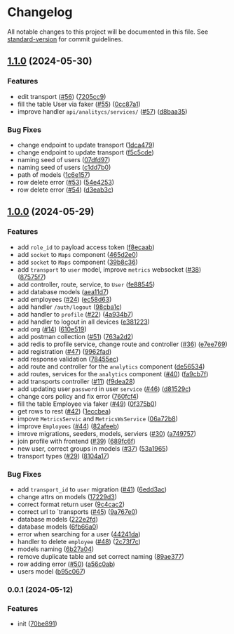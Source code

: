 # Changelog

All notable changes to this project will be documented in this file. See [standard-version](https://github.com/conventional-changelog/standard-version) for commit guidelines.

## [1.1.0](https://github.com/routelink/server/compare/v1.0.0...v1.1.0) (2024-05-30)


### Features

* edit transport ([#56](https://github.com/routelink/server/issues/56)) ([7205cc9](https://github.com/routelink/server/commit/7205cc97719b310e47974873aab6b186513f9794))
* fill the table User via faker ([#55](https://github.com/routelink/server/issues/55)) ([0cc87a1](https://github.com/routelink/server/commit/0cc87a11986532b5707f3a0f7978f78497367ea7))
* improve handler `api/analitycs/services/` ([#57](https://github.com/routelink/server/issues/57)) ([d8baa35](https://github.com/routelink/server/commit/d8baa3505cc38837b853add981dca8bb02f2d77e))


### Bug Fixes

* change endpoint to update transport ([1dca479](https://github.com/routelink/server/commit/1dca479ab54d1cdf4a0d715a32025374984b014f))
* change endpoint to update transport ([f5c5cde](https://github.com/routelink/server/commit/f5c5cde4a7133bc735ed7a4f5969b787eb3b3688))
* naming seed of users ([07dfd97](https://github.com/routelink/server/commit/07dfd97d12aaa0d49ad6a6c89845cae658f89888))
* naming seed of users ([c1dd7b0](https://github.com/routelink/server/commit/c1dd7b0441c88245fec8db8eddc6b78c360ee06d))
* path of models ([1c6e157](https://github.com/routelink/server/commit/1c6e1579baa856a3b2a770aefd665db8210bfc9f))
* row delete error ([#53](https://github.com/routelink/server/issues/53)) ([54e4253](https://github.com/routelink/server/commit/54e4253975bd0e873e3dfa0280dc1deba3953611))
* row delete error ([#54](https://github.com/routelink/server/issues/54)) ([d3eab3c](https://github.com/routelink/server/commit/d3eab3c59e19f1e2ee87f0fc203c11995cd7749e))

## [1.0.0](https://github.com/routelink/server/compare/v0.0.1...v1.0.0) (2024-05-29)

### Features

- add `role_id` to payload access token ([f8ecaab](https://github.com/routelink/server/commit/f8ecaab5b212c41d0dd269664b5b995cdf38bc36))
- add `socket` to `Maps` component ([465d2e0](https://github.com/routelink/server/commit/465d2e0e513afde3ff12d699adc9ab35423474c4))
- add `socket` to `Maps` component ([39b8c36](https://github.com/routelink/server/commit/39b8c368c479cf74bee61a7b061034871e390e99))
- add `transport` to `user` model, improve `metrics` websocket ([#38](https://github.com/routelink/server/issues/38)) ([87575f7](https://github.com/routelink/server/commit/87575f7600f7a6bdd965fbe86a0e1d824e8ea0b4))
- add controller, route, service, to `User` ([fe88545](https://github.com/routelink/server/commit/fe8854532318d49947750e69e84b7154c98498eb))
- add database models ([aea11d7](https://github.com/routelink/server/commit/aea11d76d664d9d0cbe85fc4932e0e43572678cf))
- add employees ([#24](https://github.com/routelink/server/issues/24)) ([ec58d63](https://github.com/routelink/server/commit/ec58d630ec65894fb5236228542741023a4129d9))
- add handler `/auth/logout` ([98cba1c](https://github.com/routelink/server/commit/98cba1cc8a7e34823ca62d3fe2286324f4fb2a68))
- add handler to `profile` ([#22](https://github.com/routelink/server/issues/22)) ([4a934b7](https://github.com/routelink/server/commit/4a934b746bcf7b02c8cd4d782e53707dd4a950db))
- add handler to logout in all devices ([e381223](https://github.com/routelink/server/commit/e3812230e3efc023709bf95899437363474291bb))
- add org ([#14](https://github.com/routelink/server/issues/14)) ([610e519](https://github.com/routelink/server/commit/610e5190b17e62dd2dbf4a35bdab056521c096d1))
- add postman collection ([#51](https://github.com/routelink/server/issues/51)) ([763a2d2](https://github.com/routelink/server/commit/763a2d2347227fa55b9af22eb544015b814fbf3d))
- add redis to profile service, change route and controller ([#36](https://github.com/routelink/server/issues/36)) ([e7ee769](https://github.com/routelink/server/commit/e7ee7696b2668d7804770ee04def0e364558ea79))
- add registration ([#47](https://github.com/routelink/server/issues/47)) ([9962fad](https://github.com/routelink/server/commit/9962fad66c25dcbf59dde473b0984f932de4fb1c))
- add response validation ([78455ec](https://github.com/routelink/server/commit/78455ec905be92e81502f520b734758fd475ba3d))
- add route and controller for the `analytics` component ([de56534](https://github.com/routelink/server/commit/de56534cbd8527d0243852bd5af7fb0ff8ac8a28))
- add routes, services for the `analytics` component ([#40](https://github.com/routelink/server/issues/40)) ([fa9cb7f](https://github.com/routelink/server/commit/fa9cb7f049080890ebc02d9ff2603add1378e79d))
- add transports controller ([#11](https://github.com/routelink/server/issues/11)) ([f9dea28](https://github.com/routelink/server/commit/f9dea28d680a1b641826f8d3092e773ac89124e6))
- add updating user `password` in user `service` ([#46](https://github.com/routelink/server/issues/46)) ([d81529c](https://github.com/routelink/server/commit/d81529c9f0382d377680542d5dc12fc9b6302094))
- change cors policy and fix error ([760fcf4](https://github.com/routelink/server/commit/760fcf4a691e30a7fb7b62e47e42627872876458))
- fill the table Employee via faker ([#49](https://github.com/routelink/server/issues/49)) ([0f375b0](https://github.com/routelink/server/commit/0f375b0646a2f798d7bbf16b97ab7012626b6fad))
- get rows to rest ([#42](https://github.com/routelink/server/issues/42)) ([1eccbea](https://github.com/routelink/server/commit/1eccbeacb802d45ce18fb1015845bbc18cf62c34))
- impove `MetricsServic` and `MetricsWsService` ([06a72b8](https://github.com/routelink/server/commit/06a72b8f7899dc7599de7272f088f1aac28d567b))
- improve `Employees` ([#44](https://github.com/routelink/server/issues/44)) ([82afeeb](https://github.com/routelink/server/commit/82afeebfc1b8d4ff967dcabb96c87545681be496))
- imrove migrations, seeders, models, serviers ([#30](https://github.com/routelink/server/issues/30)) ([a749757](https://github.com/routelink/server/commit/a74975732bcf728e8b021a9472363cde71c4f1f7))
- join profile with frontend ([#39](https://github.com/routelink/server/issues/39)) ([689fc6f](https://github.com/routelink/server/commit/689fc6f64abc24eb34c846c75c1defa09939f1c8))
- new user, correct groups in models ([#37](https://github.com/routelink/server/issues/37)) ([53a1965](https://github.com/routelink/server/commit/53a1965d7c37618c0c3912294658a7d7b9a57780))
- transport types ([#29](https://github.com/routelink/server/issues/29)) ([8104a17](https://github.com/routelink/server/commit/8104a1713dca7399b54850a6a3fcfd87d5b070eb))

### Bug Fixes

- add `transport_id` to `user` migration ([#41](https://github.com/routelink/server/issues/41)) ([6edd3ac](https://github.com/routelink/server/commit/6edd3aced9a937c4edd5a88eab6848338930e833))
- change attrs on models ([17229d3](https://github.com/routelink/server/commit/17229d351a8e62bc141cce0782fd86f60db3ec78))
- correct format return user ([9c4cac2](https://github.com/routelink/server/commit/9c4cac2507079d40bba7a15a1416b5fd20ed8b39))
- correct url to `transports ([#45](https://github.com/routelink/server/issues/45)) ([9a767e0](https://github.com/routelink/server/commit/9a767e0bcce8127dd99e30ef1c91058d99d128e8))
- database models ([222e2fd](https://github.com/routelink/server/commit/222e2fd6acf5aa2ac7775a17a1fb65062c55c118))
- database models ([6fb66a0](https://github.com/routelink/server/commit/6fb66a03eaa394773c7f41924b6013461efca8b8))
- error when searching for a user ([44241da](https://github.com/routelink/server/commit/44241da43961e5396deac709103a9afa406b22a0))
- handler to delete `employee` ([#48](https://github.com/routelink/server/issues/48)) ([2c73f7c](https://github.com/routelink/server/commit/2c73f7c524aaf50749b6289c4c04d144478060c9))
- models naming ([6b27a04](https://github.com/routelink/server/commit/6b27a04d1d4533de5c2f131a2760bb868fcea6aa))
- remove duplicate table and set correct naming ([89ae377](https://github.com/routelink/server/commit/89ae377d7fbe52eb0368120d5960b5979899ba36))
- row adding error ([#50](https://github.com/routelink/server/issues/50)) ([a56c0ab](https://github.com/routelink/server/commit/a56c0abcf3d11d20af7641e38909f9fa16465eb3))
- users model ([b95c067](https://github.com/routelink/server/commit/b95c067277a396e782462dae30c0c4c1dccdf2fd))

### 0.0.1 (2024-05-12)

### Features

- init ([70be891](https://github.com/routelink/server/commit/70be8915952da5b4097ad3f595bf5db67a7d4623))
